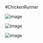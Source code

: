 #ChickenRunner 

![image](https://github.com/adisagar2003/ChickenRunner/assets/69413640/51d902b1-6ebb-4881-9bc0-2a8395add143)


![image](https://github.com/adisagar2003/ChickenRunner/assets/69413640/8a127647-5c3a-4554-bf66-3b3de9fa24f2)


![image](https://github.com/adisagar2003/ChickenRunner/assets/69413640/e80edd70-2e16-4af7-8048-5f3c409fcb20)
